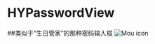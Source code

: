 HYPasswordView
==============
##类似于“生日管家”的那种密码输入框
![Mou icon](http://i2.tietuku.com/b093b5d0d2fc9944.png)

